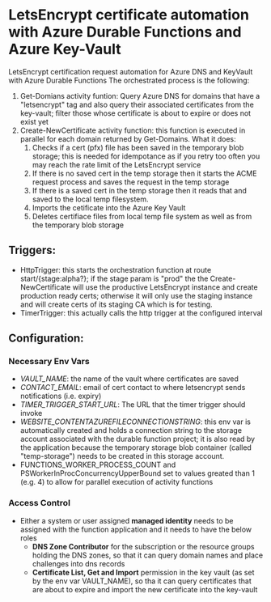 # LetsEncrypt certificate automation with Azure Durable Functions and Azure Key-Vault

LetsEncrypt certification request automation for Azure DNS and KeyVault with Azure Durable Functions
The orchestrated process is the following:
1. Get-Domians activity funtion: Query Azure DNS for domains that have a "letsencrypt" tag and also query their associated certificates from the key-vault; filter those whose certificate is about to expire or does not exist yet
2. Create-NewCertificate activity function: this function is executed in parallel for each domain returned by Get-Domains. What it does:
   1. Checks if a cert (pfx) file has been saved in the temporary blob storage; this is needed for idempotance as if you retry too often you may reach the rate limit of the LetsEncrypt service
   2. If there is no saved cert in the temp storage then it starts the ACME request process and saves the request in the temp storage
   3. If there is a saved cert in the temp storage then it reads that and saved to the local temp filesystem.
   4. Imports the cetificate into the Azure Key Vault
   5. Deletes certifiace files from local temp file system as well as from the temporary blob storage

## Triggers:
- HttpTrigger: this starts the orchestration function at route start/{stage:alpha?}; if the stage param is "prod" the the Create-NewCertificate will use the productive LetsEncrypt instance and create production ready certs; otherwise it will only use the staging instance and will create certs of its staging CA which is for testing.
- TimerTrigger: this actually calls the http trigger at the configured interval

## Configuration:
### Necessary Env Vars
- _VAULT_NAME_: the name of the vault where certificates are saved
- _CONTACT_EMAIL_: email of cert contact to where letsencrypt sends notifications (i.e. expiry)
- _TIMER_TRIGGER_START_URL_: The URL that the timer trigger should invoke
- _WEBSITE_CONTENTAZUREFILECONNECTIONSTRING_: this env var is automatically created and holds a connection string to the storage account associated with the durable function project; it is also read by the application because the temporary storage blob container (called "temp-storage") needs to be created in this storage account.
- FUNCTIONS_WORKER_PROCESS_COUNT and PSWorkerInProcConcurrencyUpperBound set to values greated than 1 (e.g. 4) to allow for parallel execution of activity functions
### Access Control
- Either a system or user assigned __managed identity__ needs to be assigned with the function application and it needs to have the below roles
   - __DNS Zone Contributor__ for the subscription or the resource groups holding the DNS zones, so that it can query domain names and place challenges into dns records
   - __Certificate List, Get and Import__ permission in the key vault (as set by the env var VAULT_NAME), so tha it can query certificates that are about to expire and import the new certificate into the key-vault

